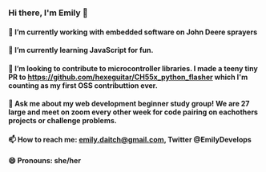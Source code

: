 ### Hi there, I'm Emily 👋
#### 🔭 I’m currently working with embedded software on John Deere sprayers
#### 🌱 I’m currently learning JavaScript for fun.
#### 👯 I’m looking to contribute to microcontroller libraries. I made a teeny tiny PR to https://github.com/hexeguitar/CH55x_python_flasher which I'm counting as my first OSS contributtion ever.
#### 💬 Ask me about my web development beginner study group! We are 27 large and meet on zoom every other week for code pairing on eachothers projects or challenge problems.
#### 📫 How to reach me: emily.daitch@gmail.com, Twitter @EmilyDevelops
#### 😄 Pronouns: she/her

<!--
**emilydaitch/emilydaitch** is a ✨ _special_ ✨ repository because its `README.md` (this file) appears on your GitHub profile.

Here are some ideas to get you started:

- 🔭 I’m currently working on ...
- 🌱 I’m currently learning ...
- 👯 I’m looking to collaborate on ...
- 🤔 I’m looking for help with ...
- 💬 Ask me about ...
- 📫 How to reach me: ...
- 😄 Pronouns: ...
- ⚡ Fun fact: ...
-->
